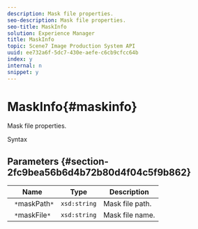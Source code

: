 ```yaml
---
description: Mask file properties.
seo-description: Mask file properties.
seo-title: MaskInfo
solution: Experience Manager
title: MaskInfo
topic: Scene7 Image Production System API
uuid: ee732a6f-5dc7-430e-aefe-c6cb9cfcc64b
index: y
internal: n
snippet: y
---
```


# MaskInfo{#maskinfo}

Mask file properties.

 Syntax 

## Parameters {#section-2fc9bea56b6d4b72b80d4f04c5f9b862}

|  Name  | Type  | Description  |
|---|---|---|
|  ` *`maskPath`*`  | `xsd:string`  | Mask file path.  |
|  ` *`maskFile`*`  | `xsd:string`  | Mask file name.  |

